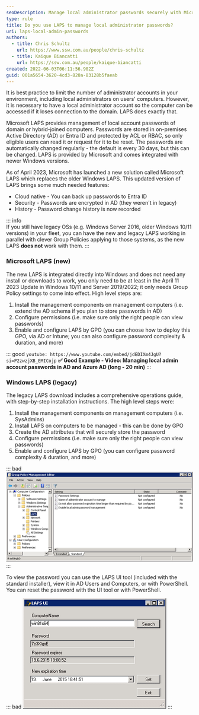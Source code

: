 ```yaml
---
seoDescription: Manage local administrator passwords securely with Microsoft LAPS, a best practice for limiting admin accounts and ensuring computer accessibility.
type: rule
title: Do you use LAPS to manage local administrator passwords?
uri: laps-local-admin-passwords
authors:
  - title: Chris Schultz
    url: https://www.ssw.com.au/people/chris-schultz
  - title: Kaique Biancatti
    url: https://ssw.com.au/people/kaique-biancatti
created: 2022-06-03T06:11:56.902Z
guid: 001a5654-3620-4cd3-820a-83128b5faeab
---
```


It is best practice to limit the number of administrator accounts in your environment, including local administrators on users' computers. However, it is necessary to have a local administrator account so the computer can be accessed if it loses connection to the domain. LAPS does exactly that.

<!--endintro-->

Microsoft LAPS provides management of local account passwords of domain or hybrid-joined computers. Passwords are stored in on-premises Active Directory (AD) or Entra ID and protected by ACL or RBAC, so only eligible users can read it or request for it to be reset. The passwords are automatically changed regularly - the default is every 30 days, but this can be changed. LAPS is provided by Microsoft and comes integrated with newer Windows versions.

As of April 2023, Microsoft has launched a new solution called Microsoft LAPS which replaces the older Windows LAPS.
This updated version of LAPS brings some much needed features:

- Cloud native - You can back up passwords to Entra ID
- Security - Passwords are encrypted in AD (they weren't in legacy)
- History - Password change history is now recorded

::: info  
If you still have legacy OSs (e.g. Windows Server 2016, older Windows 10/11 versions) in your fleet, you can have the new and legacy LAPS working in parallel with clever Group Policies applying to those systems, as the new LAPS **does not** work with them.
:::

### Microsoft LAPS (new)

The new LAPS is integrated directly into Windows and does not need any install or downloads to work, you only need to be at least in the April 11 2023 Update in Windows 10/11 and Server 2019/2022; it only needs Group Policy settings to come into effect. High level steps are:

1. Install the management components on management computers (i.e. extend the AD schema if you plan to store passwords in AD)
2. Configure permissions (i.e. make sure only the right people can view passwords)
3. Enable and configure LAPS by GPO (you can choose how to deploy this GPO, via AD or Intune; you can also configure password complexity & duration, and more)

::: good
`youtube: https://www.youtube.com/embed/jdEDIXm4JgU?si=P2zwzjXB_EMICojp`
**✅ Good Example - Video: Managing local admin account passwords in AD and Azure AD (long - 20 min)**
:::

### Windows LAPS (legacy)

The legacy LAPS download includes a comprehensive operations guide, with step-by-step installation instructions. The high level steps were:

1. Install the management components on management computers (i.e. SysAdmins)
2. Install LAPS on computers to be managed - this can be done by GPO
3. Create the AD attributes that will securely store the password
4. Configure permissions (i.e. make sure only the right people can view passwords)
5. Enable and configure LAPS by GPO (you can configure password complexity & duration, and more)

::: bad
![Bad Example - Figure: Legacy LAPS GPO settings](laps-gpo.png)
:::

To view the password you can use the LAPS UI tool (included with the standard installer), view it in AD Users and Computers, or with PowerShell. You can reset the password with the UI tool or with PowerShell.

::: bad
![Bad Example - Figure: Legacy LAPS UI](laps-ui.png)
:::
